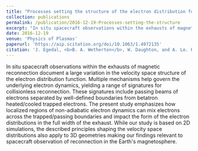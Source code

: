 ```yaml
---
title: "Processes setting the structure of the electron distribution function within the exhausts of anti-parallel reconnection"
collection: publications
permalink: /publication/2016-12-19-Processes-setting-the-structure
excerpt: "In situ spacecraft observations within the exhausts of magnetic reconnection document a large variation in the velocity space structure of the electron distribution function. Multiple mechanisms help govern the underlying electron dynamics, yielding a range of signatures for collisionless reconnection. These signatures include passing beams of electrons separated by well-defined boundaries from betatron heated/cooled trapped electrons. The present study emphasizes how localized regions of non-adiabatic electron dynamics can mix electrons across the trapped/passing boundaries and impact the form of the electron distributions in the full width of the exhaust. While our study is based on 2D simulations, the described principles shaping the velocity space distributions also apply to 3D geometries making our findings relevant to spacecraft observation of reconnection in the Earth's magnetosphere."
date: 2016-12-19
venue: 'Physics of Plasmas'
paperurl: 'https://aip.scitation.org/doi/10.1063/1.4972135'
citation: 'J. Egedal, <b>B. A. Wetherton</b>, W. Daughton, and A. Le. Processes setting the structure of the electron distribution function within the exhausts of anti-parallel reconnection. Physics of Plasmas. 2016.'
---
```

In situ spacecraft observations within the exhausts of magnetic reconnection document a large variation in the velocity space structure of the electron distribution function. Multiple mechanisms help govern the underlying electron dynamics, yielding a range of signatures for collisionless reconnection. These signatures include passing beams of electrons separated by well-defined boundaries from betatron heated/cooled trapped electrons. The present study emphasizes how localized regions of non-adiabatic electron dynamics can mix electrons across the trapped/passing boundaries and impact the form of the electron distributions in the full width of the exhaust. While our study is based on 2D simulations, the described principles shaping the velocity space distributions also apply to 3D geometries making our findings relevant to spacecraft observation of reconnection in the Earth's magnetosphere.